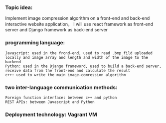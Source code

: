 ### Topic idea: 
Implement image compression algorithm on a front-end and back-end interactive website application， I will use react framework as front-end server and Django framework as back-end server


### programming language: 
    Javascript: used in the frond-end, used to read .bmp fild uploaded locally and image array and length and width of the image to the backend
    Python: used in the Django frameword, used to build a back-end server, receive data from the front-end and calculate the result
    c++: used to write the main image-comression algorithm

### two inter-language communication methods:
    Foreign function interface: between c++ and python
    REST APIs: between Javascript and Python

### Deployment technology: Vagrant VM
